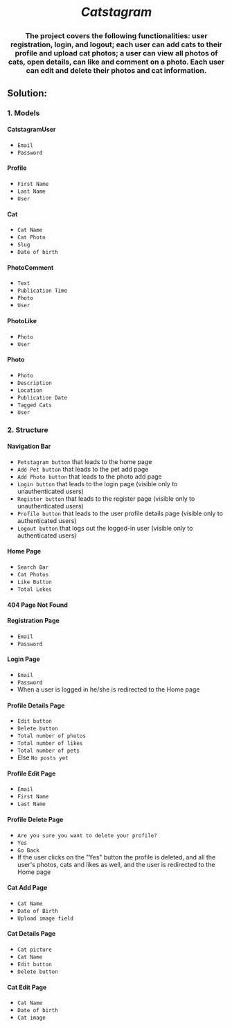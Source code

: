 # <p align="center"> *Catstagram* </p>
### <p align="center"> The project covers the following functionalities: user registration, login, and logout; each user can add cats to their profile and upload cat photos; a user can view all photos of cats, open details, can like and comment on a photo. Each user can edit and delete their photos and cat information. </p>
## Solution:
### 1. **Models**
#### CatstagramUser
- `Email`
- `Password`
#### Profile
- `First Name`
- `Last Name`
- `User`
#### Cat
- `Cat Name`
- `Cat Photo`
- `Slug`
- `Date of birth`
#### PhotoComment
- `Text`
- `Publication Time`
- `Photo`
- `User`
#### PhotoLike
- `Photo`
- `User`
#### Photo
- `Photo`
- `Description`
- `Location`
- `Publication Date`
- `Tagged Cats`
- `User`
### 2. **Structure**
#### Navigation Bar
- `Petstagram button` that leads to the home page
- `Add Pet button` that leads to the pet add page
- `Add Photo button` that leads to the photo add page
- `Login button` that leads to the login page (visible only to unauthenticated users)
- `Register button` that leads to the register page (visible only to unauthenticated users)
- `Profile button` that leads to the user profile details page (visible only to authenticated users)
- `Logout button` that logs out the logged-in user (visible only to authenticated users)
#### Home Page
- `Search Bar`
- `Cat Photos`
- `Like Button`
- `Total Lekes`
#### 404 Page Not Found
#### Registration Page
- `Email`
- `Password`
#### Login Page
- `Email`
- `Password`
- When a user is logged in he/she is redirected to the Home page
#### Profile Details Page
- `Edit button`
- `Delete button`
- `Total number of photos`
- `Total number of likes`
- `Total number of pets`
- Else `No posts yet`
#### Profile Edit Page
- `Email`
- `First Name`
- `Last Name`
#### Profile Delete Page
- `Are you sure you want to delete your profile?`
- `Yes`
- `Go Back`
-  If the user clicks on the "Yes" button the profile is deleted, and all the user's photos, cats and likes as well, and the user is redirected to the Home page
#### Cat Add Page
- `Cat Name`
- `Date of Birth`
- `Upload image field`
#### Cat Details Page
- `Cat picture`
- `Cat Name`
- `Edit button`
- `Delete button`
#### Cat Edit Page
- `Cat Name`
- `Date of birth`
- `Cat image`

